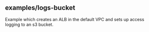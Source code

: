 ## examples/logs-bucket

Example which creates an ALB in the default VPC and sets up access logging to an s3 bucket.
